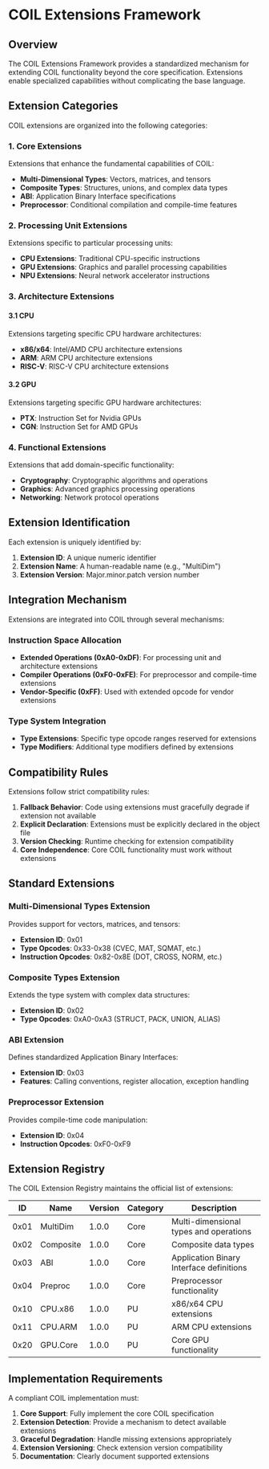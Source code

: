 # COIL Extensions Framework

## Overview

The COIL Extensions Framework provides a standardized mechanism for extending COIL functionality beyond the core specification. Extensions enable specialized capabilities without complicating the base language.

## Extension Categories

COIL extensions are organized into the following categories:

### 1. Core Extensions

Extensions that enhance the fundamental capabilities of COIL:

- **Multi-Dimensional Types**: Vectors, matrices, and tensors
- **Composite Types**: Structures, unions, and complex data types
- **ABI**: Application Binary Interface specifications
- **Preprocessor**: Conditional compilation and compile-time features

### 2. Processing Unit Extensions

Extensions specific to particular processing units:

- **CPU Extensions**: Traditional CPU-specific instructions
- **GPU Extensions**: Graphics and parallel processing capabilities
- **NPU Extensions**: Neural network accelerator instructions

### 3. Architecture Extensions

#### 3.1 CPU

Extensions targeting specific CPU hardware architectures:

- **x86/x64**: Intel/AMD CPU architecture extensions
- **ARM**: ARM CPU architecture extensions
- **RISC-V**: RISC-V CPU architecture extensions

#### 3.2 GPU

Extensions targeting specific GPU hardware architectures:

- **PTX**: Instruction Set for Nvidia GPUs 
- **CGN**: Instruction Set for AMD GPUs

### 4. Functional Extensions

Extensions that add domain-specific functionality:

- **Cryptography**: Cryptographic algorithms and operations
- **Graphics**: Advanced graphics processing operations
- **Networking**: Network protocol operations

## Extension Identification

Each extension is uniquely identified by:

1. **Extension ID**: A unique numeric identifier
2. **Extension Name**: A human-readable name (e.g., "MultiDim")
3. **Extension Version**: Major.minor.patch version number

## Integration Mechanism

Extensions are integrated into COIL through several mechanisms:

### Instruction Space Allocation

- **Extended Operations (0xA0-0xDF)**: For processing unit and architecture extensions
- **Compiler Operations (0xF0-0xFE)**: For preprocessor and compile-time extensions
- **Vendor-Specific (0xFF)**: Used with extended opcode for vendor extensions

### Type System Integration

- **Type Extensions**: Specific type opcode ranges reserved for extensions
- **Type Modifiers**: Additional type modifiers defined by extensions

## Compatibility Rules

Extensions follow strict compatibility rules:

1. **Fallback Behavior**: Code using extensions must gracefully degrade if extension not available
2. **Explicit Declaration**: Extensions must be explicitly declared in the object file
3. **Version Checking**: Runtime checking for extension compatibility
4. **Core Independence**: Core COIL functionality must work without extensions

## Standard Extensions

### Multi-Dimensional Types Extension

Provides support for vectors, matrices, and tensors:

- **Extension ID**: 0x01
- **Type Opcodes**: 0x33-0x38 (CVEC, MAT, SQMAT, etc.)
- **Instruction Opcodes**: 0x82-0x8E (DOT, CROSS, NORM, etc.)

### Composite Types Extension

Extends the type system with complex data structures:

- **Extension ID**: 0x02
- **Type Opcodes**: 0xA0-0xA3 (STRUCT, PACK, UNION, ALIAS)

### ABI Extension

Defines standardized Application Binary Interfaces:

- **Extension ID**: 0x03
- **Features**: Calling conventions, register allocation, exception handling

### Preprocessor Extension

Provides compile-time code manipulation:

- **Extension ID**: 0x04
- **Instruction Opcodes**: 0xF0-0xF9

## Extension Registry

The COIL Extension Registry maintains the official list of extensions:

| ID   | Name     | Version | Category | Description |
|------|----------|---------|----------|-------------|
| 0x01 | MultiDim | 1.0.0   | Core     | Multi-dimensional types and operations |
| 0x02 | Composite| 1.0.0   | Core     | Composite data types |
| 0x03 | ABI      | 1.0.0   | Core     | Application Binary Interface definitions |
| 0x04 | Preproc  | 1.0.0   | Core     | Preprocessor functionality |
| 0x10 | CPU.x86  | 1.0.0   | PU       | x86/x64 CPU extensions |
| 0x11 | CPU.ARM  | 1.0.0   | PU       | ARM CPU extensions |
| 0x20 | GPU.Core | 1.0.0   | PU       | Core GPU functionality |

## Implementation Requirements

A compliant COIL implementation must:

1. **Core Support**: Fully implement the core COIL specification
2. **Extension Detection**: Provide a mechanism to detect available extensions
3. **Graceful Degradation**: Handle missing extensions appropriately
4. **Extension Versioning**: Check extension version compatibility
5. **Documentation**: Clearly document supported extensions